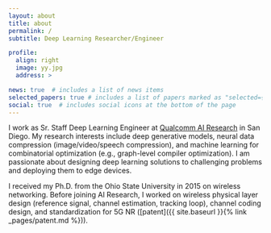 ```yaml
---
layout: about
title: about
permalink: /
subtitle: Deep Learning Researcher/Engineer

profile:
  align: right
  image: yy.jpg
  address: >

news: true  # includes a list of news items
selected_papers: true # includes a list of papers marked as "selected={true}"
social: true  # includes social icons at the bottom of the page
---
```


I work as Sr. Staff Deep Learning Engineer at [Qualcomm AI Research](https://www.qualcomm.com/research/artificial-intelligence/ai-research?cmpid=fofyus221808&gclid=Cj0KCQiA0p2QBhDvARIsAACSOOM3Dpz826NbHIO_FaBcb4FDeoXz0nVAd4w5zkCrpDe2F_V2syhq07waAs3VEALw_wcB) in San Diego. My research interests include deep generative models, neural data compression (image/video/speech compression), and machine learning for combinatorial optimization (e.g., graph-level compiler optimization). I am passionate about designing deep learning solutions to challenging problems and deploying them to edge devices. 

I received my Ph.D. from the Ohio State University in 2015 on wireless networking. Before joining AI Research, I worked on wireless physical layer design (reference signal, channel estimation, tracking loop), channel coding design, and standardization for 5G NR ([patent]({{ site.baseurl }}{% link _pages/patent.md %})). 

